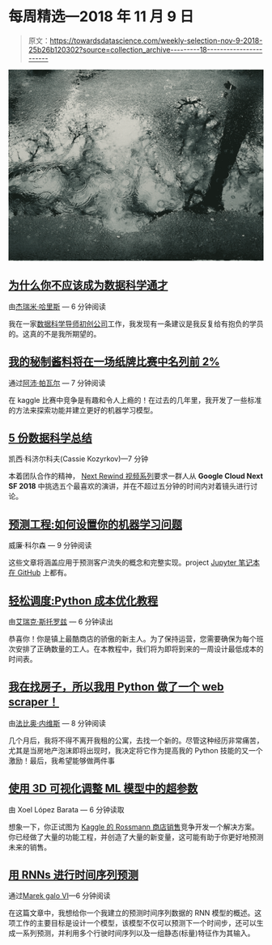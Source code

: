 # 每周精选—2018 年 11 月 9 日

> 原文：<https://towardsdatascience.com/weekly-selection-nov-9-2018-25b26b120302?source=collection_archive---------18----------------------->

![](img/bad43e74a2c5b669d49860dd35c948f5.png)

## [为什么你不应该成为数据科学通才](/why-you-shouldnt-be-a-data-science-generalist-f69ea37cdd2c)

由[杰瑞米·哈里斯](https://medium.com/u/59564831d1eb?source=post_page-----25b26b120302--------------------------------) — 6 分钟阅读

我在一家[数据科学导师初创公司](http://sharpestminds.com)工作，我发现有一条建议是我反复给有抱负的学员的。这真的不是我所期望的。

## [我的秘制酱料将在一场纸牌比赛中名列前 2%](/my-secret-sauce-to-be-in-top-2-of-a-kaggle-competition-57cff0677d3c)

通过[阿沛·帕瓦尔](https://medium.com/u/e0c80b6d3c2?source=post_page-----25b26b120302--------------------------------) — 7 分钟阅读

在 kaggle 比赛中竞争是有趣和令人上瘾的！在过去的几年里，我开发了一些标准的方法来探索功能并建立更好的机器学习模型。

## [5 份数据科学总结](/5-bite-sized-data-science-summaries-a5afb8509353)

凯西·科济尔科夫(Cassie Kozyrkov)—7 分钟

本着团队合作的精神， [Next Rewind 视频系列](http://bit.ly/NextRewind2018)要求一群人从 **Google Cloud Next SF 2018** 中挑选五个最喜欢的演讲，并在不超过五分钟的时间内对着镜头进行讨论。

## [预测工程:如何设置你的机器学习问题](/prediction-engineering-how-to-set-up-your-machine-learning-problem-b3b8f622683b)

威廉·科尔森 — 9 分钟阅读

这些文章将涵盖应用于预测客户流失的概念和完整实现。project [Jupyter 笔记本在 GitHub](https://github.com/Featuretools/predicting-customer-churn/tree/master/churn) 上都有。

## [轻松调度:Python 成本优化教程](/scheduling-with-ease-cost-optimization-tutorial-for-python-c05a5910ee0d)

由[艾瑞克·斯托罗兹](https://medium.com/u/1056c764b0a1?source=post_page-----25b26b120302--------------------------------) — 6 分钟读出

恭喜你！你是镇上最酷商店的骄傲的新主人。为了保持运营，您需要确保为每个班次安排了正确数量的工人。在本教程中，我们将为即将到来的一周设计最低成本的时间表。

## [我在找房子，所以我用 Python 做了一个 web scraper！](/looking-for-a-house-build-a-web-scraper-to-help-you-5ab25badc83e)

由[法比奥·内维斯](https://medium.com/u/216b84c5c70f?source=post_page-----25b26b120302--------------------------------) — 8 分钟阅读

几个月后，我将不得不离开我租的公寓，去找一个新的。尽管这种经历非常痛苦，尤其是当房地产泡沫即将出现时，我决定将它作为提高我的 Python 技能的又一个激励！最后，我希望能够做两件事

## [使用 3D 可视化调整 ML 模型中的超参数](/using-3d-visualizations-to-tune-hyperparameters-of-ml-models-with-python-ba2885eab2e9)

由 Xoel López Barata — 6 分钟读取

想象一下，你正试图为 [Kaggle 的 Rossmann 商店销售](https://www.kaggle.com/c/rossmann-store-sales)竞争开发一个解决方案。你已经做了大量的功能工程，并创造了大量的新变量，这可能有助于你更好地预测未来的销售。

## [用 RNNs 进行时间序列预测](/time-series-forecasting-with-rnns-ff22683bbbb0)

通过[Marek galo VI](https://medium.com/u/f123cbbbb2c3?source=post_page-----25b26b120302--------------------------------)—6 分钟阅读

在这篇文章中，我想给你一个我建立的预测时间序列数据的 RNN 模型的概述。这项工作的主要目标是设计一个模型，该模型不仅可以预测下一个时间步，还可以生成一系列预测，并利用多个行驶时间序列以及一组静态(标量)特征作为其输入。